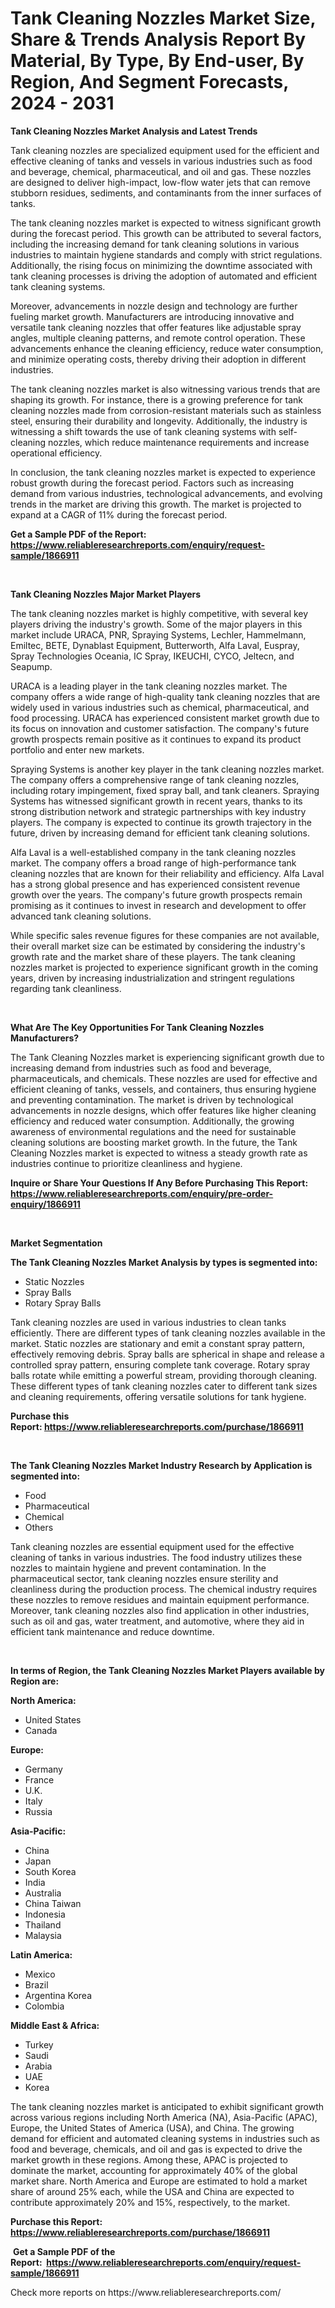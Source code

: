 <p><h1>Tank Cleaning Nozzles Market Size, Share & Trends Analysis Report By Material, By Type, By End-user, By Region, And Segment Forecasts, 2024 - 2031</h1></p><p><strong>Tank Cleaning Nozzles Market Analysis and Latest Trends</strong></p>
<p><p>Tank cleaning nozzles are specialized equipment used for the efficient and effective cleaning of tanks and vessels in various industries such as food and beverage, chemical, pharmaceutical, and oil and gas. These nozzles are designed to deliver high-impact, low-flow water jets that can remove stubborn residues, sediments, and contaminants from the inner surfaces of tanks.</p><p>The tank cleaning nozzles market is expected to witness significant growth during the forecast period. This growth can be attributed to several factors, including the increasing demand for tank cleaning solutions in various industries to maintain hygiene standards and comply with strict regulations. Additionally, the rising focus on minimizing the downtime associated with tank cleaning processes is driving the adoption of automated and efficient tank cleaning systems.</p><p>Moreover, advancements in nozzle design and technology are further fueling market growth. Manufacturers are introducing innovative and versatile tank cleaning nozzles that offer features like adjustable spray angles, multiple cleaning patterns, and remote control operation. These advancements enhance the cleaning efficiency, reduce water consumption, and minimize operating costs, thereby driving their adoption in different industries.</p><p>The tank cleaning nozzles market is also witnessing various trends that are shaping its growth. For instance, there is a growing preference for tank cleaning nozzles made from corrosion-resistant materials such as stainless steel, ensuring their durability and longevity. Additionally, the industry is witnessing a shift towards the use of tank cleaning systems with self-cleaning nozzles, which reduce maintenance requirements and increase operational efficiency.</p><p>In conclusion, the tank cleaning nozzles market is expected to experience robust growth during the forecast period. Factors such as increasing demand from various industries, technological advancements, and evolving trends in the market are driving this growth. The market is projected to expand at a CAGR of 11% during the forecast period.</p></p>
<p><strong>Get a Sample PDF of the Report:&nbsp; <a href="https://www.reliableresearchreports.com/enquiry/request-sample/1866911">https://www.reliableresearchreports.com/enquiry/request-sample/1866911</a></strong></p>
<p>&nbsp;</p>
<p><strong>Tank Cleaning Nozzles Major Market Players</strong></p>
<p><p>The tank cleaning nozzles market is highly competitive, with several key players driving the industry's growth. Some of the major players in this market include URACA, PNR, Spraying Systems, Lechler, Hammelmann, Emiltec, BETE, Dynablast Equipment, Butterworth, Alfa Laval, Euspray, Spray Technologies Oceania, IC Spray, IKEUCHI, CYCO, Jeltecn, and Seapump.</p><p>URACA is a leading player in the tank cleaning nozzles market. The company offers a wide range of high-quality tank cleaning nozzles that are widely used in various industries such as chemical, pharmaceutical, and food processing. URACA has experienced consistent market growth due to its focus on innovation and customer satisfaction. The company's future growth prospects remain positive as it continues to expand its product portfolio and enter new markets.</p><p>Spraying Systems is another key player in the tank cleaning nozzles market. The company offers a comprehensive range of tank cleaning nozzles, including rotary impingement, fixed spray ball, and tank cleaners. Spraying Systems has witnessed significant growth in recent years, thanks to its strong distribution network and strategic partnerships with key industry players. The company is expected to continue its growth trajectory in the future, driven by increasing demand for efficient tank cleaning solutions.</p><p>Alfa Laval is a well-established company in the tank cleaning nozzles market. The company offers a broad range of high-performance tank cleaning nozzles that are known for their reliability and efficiency. Alfa Laval has a strong global presence and has experienced consistent revenue growth over the years. The company's future growth prospects remain promising as it continues to invest in research and development to offer advanced tank cleaning solutions.</p><p>While specific sales revenue figures for these companies are not available, their overall market size can be estimated by considering the industry's growth rate and the market share of these players. The tank cleaning nozzles market is projected to experience significant growth in the coming years, driven by increasing industrialization and stringent regulations regarding tank cleanliness.</p></p>
<p>&nbsp;</p>
<p><strong>What Are The Key Opportunities For Tank Cleaning Nozzles Manufacturers?</strong></p>
<p><p>The Tank Cleaning Nozzles market is experiencing significant growth due to increasing demand from industries such as food and beverage, pharmaceuticals, and chemicals. These nozzles are used for effective and efficient cleaning of tanks, vessels, and containers, thus ensuring hygiene and preventing contamination. The market is driven by technological advancements in nozzle designs, which offer features like higher cleaning efficiency and reduced water consumption. Additionally, the growing awareness of environmental regulations and the need for sustainable cleaning solutions are boosting market growth. In the future, the Tank Cleaning Nozzles market is expected to witness a steady growth rate as industries continue to prioritize cleanliness and hygiene.</p></p>
<p><strong>Inquire or Share Your Questions If Any Before Purchasing This Report: <a href="https://www.reliableresearchreports.com/enquiry/pre-order-enquiry/1866911">https://www.reliableresearchreports.com/enquiry/pre-order-enquiry/1866911</a></strong></p>
<p>&nbsp;</p>
<p><strong>Market Segmentation</strong></p>
<p><strong>The Tank Cleaning Nozzles Market Analysis by types is segmented into:</strong></p>
<p><ul><li>Static Nozzles</li><li>Spray Balls</li><li>Rotary Spray Balls</li></ul></p>
<p><p>Tank cleaning nozzles are used in various industries to clean tanks efficiently. There are different types of tank cleaning nozzles available in the market. Static nozzles are stationary and emit a constant spray pattern, effectively removing debris. Spray balls are spherical in shape and release a controlled spray pattern, ensuring complete tank coverage. Rotary spray balls rotate while emitting a powerful stream, providing thorough cleaning. These different types of tank cleaning nozzles cater to different tank sizes and cleaning requirements, offering versatile solutions for tank hygiene.</p></p>
<p><strong>Purchase this Report:&nbsp;<a href="https://www.reliableresearchreports.com/purchase/1866911">https://www.reliableresearchreports.com/purchase/1866911</a></strong></p>
<p>&nbsp;</p>
<p><strong>The Tank Cleaning Nozzles Market Industry Research by Application is segmented into:</strong></p>
<p><ul><li>Food</li><li>Pharmaceutical</li><li>Chemical</li><li>Others</li></ul></p>
<p><p>Tank cleaning nozzles are essential equipment used for the effective cleaning of tanks in various industries. The food industry utilizes these nozzles to maintain hygiene and prevent contamination. In the pharmaceutical sector, tank cleaning nozzles ensure sterility and cleanliness during the production process. The chemical industry requires these nozzles to remove residues and maintain equipment performance. Moreover, tank cleaning nozzles also find application in other industries, such as oil and gas, water treatment, and automotive, where they aid in efficient tank maintenance and reduce downtime.</p></p>
<p>&nbsp;</p>
<p><strong>In terms of Region, the Tank Cleaning Nozzles Market Players available by Region are:</strong></p>
<p>
    <p> <strong> North America: </strong>
        <ul>
            <li>United States</li>
            <li>Canada</li>
        </ul>
        </p> 
    <p> <strong> Europe: </strong>
        <ul>
            <li>Germany</li>
            <li>France</li>
            <li>U.K.</li>
            <li>Italy</li>
            <li>Russia</li>
        </ul>
        </p> 
    <p> <strong> Asia-Pacific: </strong>
        <ul>
            <li>China</li>
            <li>Japan</li>
            <li>South Korea</li>
            <li>India</li>
            <li>Australia</li>
            <li>China Taiwan</li>
            <li>Indonesia</li>
            <li>Thailand</li>
            <li>Malaysia</li>
        </ul>
        </p> 
    <p> <strong> Latin America: </strong>
        <ul>
            <li>Mexico</li>
            <li>Brazil</li>
            <li>Argentina Korea</li>
            <li>Colombia</li>
        </ul>
        </p> 
    <p> <strong> Middle East & Africa: </strong>
        <ul>
            <li>Turkey</li>
            <li>Saudi</li>
            <li>Arabia</li>
            <li>UAE</li>
            <li>Korea</li>
        </ul>
    </p>
    </p>
<p><p>The tank cleaning nozzles market is anticipated to exhibit significant growth across various regions including North America (NA), Asia-Pacific (APAC), Europe, the United States of America (USA), and China. The growing demand for efficient and automated cleaning systems in industries such as food and beverage, chemicals, and oil and gas is expected to drive the market growth in these regions. Among these, APAC is projected to dominate the market, accounting for approximately 40% of the global market share. North America and Europe are estimated to hold a market share of around 25% each, while the USA and China are expected to contribute approximately 20% and 15%, respectively, to the market.</p></p>
<p><strong>Purchase this Report: <a href="https://www.reliableresearchreports.com/purchase/1866911">https://www.reliableresearchreports.com/purchase/1866911</a></strong></p>
<p>&nbsp;<strong>Get a Sample PDF of the Report:&nbsp;&nbsp;<a href="https://www.reliableresearchreports.com/enquiry/request-sample/1866911">https://www.reliableresearchreports.com/enquiry/request-sample/1866911</a></strong></p>
<p><strong></strong></p>
<p>Check more reports on https://www.reliableresearchreports.com/</p>